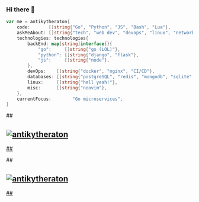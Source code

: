 ### Hi there 👋

```go
var me = antikytheraton{
    code:       []string{"Go", "Python", "JS", "Bash", "Lua"},
    askMeAbout: []string{"tech", "web dev", "devops", "linux", "networking"},
    technologies: technologies{
        backEnd: map[string]interface{}{
            "go":     []string{"go (LOL)"},
            "python": []string{"django", "flask"},
            "js":     []string{"node"},
        },
        devOps:    []string{"docker", "nginx", "CI/CD"},
        databases: []string{"postgreSQL", "redis", "mongodb", "sqlite", "mySQL"},
        linux:     []string{"hell yeah!"},
        misc:      []string{"neovim"},
    },
    currentFocus:        "Go microservices",
}
```

##<a href="https://github.com/anuraghazra/github-readme-stats">
##  <img align="center" src="https://github-readme-stats.vercel.app/api?username=antikytheraton&show_icons=true&theme=dracula&count_private=true&include_all_commits=true" alt="antikytheraton" />
##</a>

##<a href="https://github.com/anuraghazra/github-readme-stats">
##  <img align="center" src="https://github-readme-stats.vercel.app/api/wakatime?username=antikytheraton&show_icons=true&theme=dracula" alt="antikytheraton" />
##</a>
